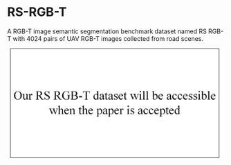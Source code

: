 # RS-RGB-T
A  RGB-T image semantic segmentation benchmark dataset named RS RGB-T with 4024 pairs of UAV RGB-T images collected from road scenes.



![Dataset](figure/Dataset.png)

